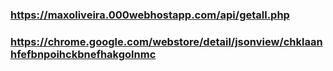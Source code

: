 ### https://maxoliveira.000webhostapp.com/api/getall.php
### https://chrome.google.com/webstore/detail/jsonview/chklaanhfefbnpoihckbnefhakgolnmc